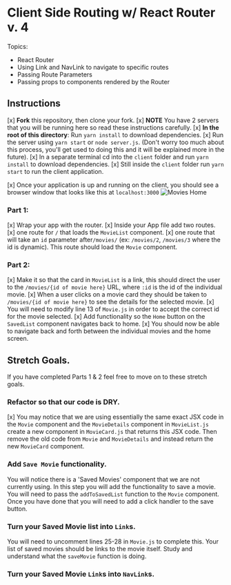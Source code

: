 # Client Side Routing w/ React Router v. 4

Topics:

* React Router
* Using Link and NavLink to navigate to specific routes
* Passing Route Parameters
* Passing props to components rendered by the Router

## Instructions

[x] **Fork** this repository, then clone your fork.
[x] **NOTE** You have 2 servers that you will be running here so read these instructions carefully.
[x] **In the root of this directory**: Run `yarn install` to download dependencies.
[x] Run the server using `yarn start` or `node server.js`. (Don't worry too much about this process, you'll get used to doing this and it will be explained more in the future).
[x] In a separate terminal cd into the `client` folder and run `yarn install` to download dependencies.
[x] Still inside the `client` folder run `yarn start` to run the client application.

[x] Once your application is up and running on the client, you should see a browser window that looks like this at `localhost:3000`
  ![Movies Home](https://ibin.co/3xhmmHVl9BKF.png)

### Part 1:

[x] Wrap your app with the router.
[x] Inside your App file add two routes.
  [x] one route for `/` that loads the `MovieList` component.
  [x] one route that will take an `id` parameter after`/movies/` (ex: `/movies/2`, `/movies/3` where the id is dynamic). This route should load the `Movie` component.

### Part 2:

[x] Make it so that the card in `MovieList` is a link, this should direct the user to the `/movies/{id of movie here}` URL, where `:id` is the id of the individual movie.
[x] When a user clicks on a movie card they should be taken to `/movies/{id of movie here}` to see the details for the selected movie.
[x] You will need to modify line 13 of `Movie.js` in order to accept the correct id for the movie selected.
[x] Add functionality so the `Home` button on the `SavedList` component navigates back to home.
[x] You should now be able to navigate back and forth between the individual movies and the home screen.

## Stretch Goals.

If you have completed Parts 1 & 2 feel free to move on to these stretch goals.

### Refactor so that our code is DRY.

[x] You may notice that we are using essentially the same exact JSX code in the `Movie` component and the `MovieDetails` component in `MovieList.js` create a new component in `MovieCard.js` that returns this JSX code. Then remove the old code from `Movie` and `MovieDetails` and instead return the new `MovieCard` component.

### Add `Save Movie` functionality.

You will notice there is a 'Saved Movies' component that we are not currently using. In this step you will add the functionality to save a movie. You will need to pass the `addToSavedList` function to the `Movie` component. Once you have done that you will need to add a click handler to the save button.

### Turn your Saved Movie list into `Link`s.

You will need to uncomment lines 25-28 in `Movie.js` to complete this. Your list of saved movies should be links to the movie itself. Study and understand what the `saveMovie` function is doing.

### Turn your Saved Movie `Link`s into `NavLink`s.
